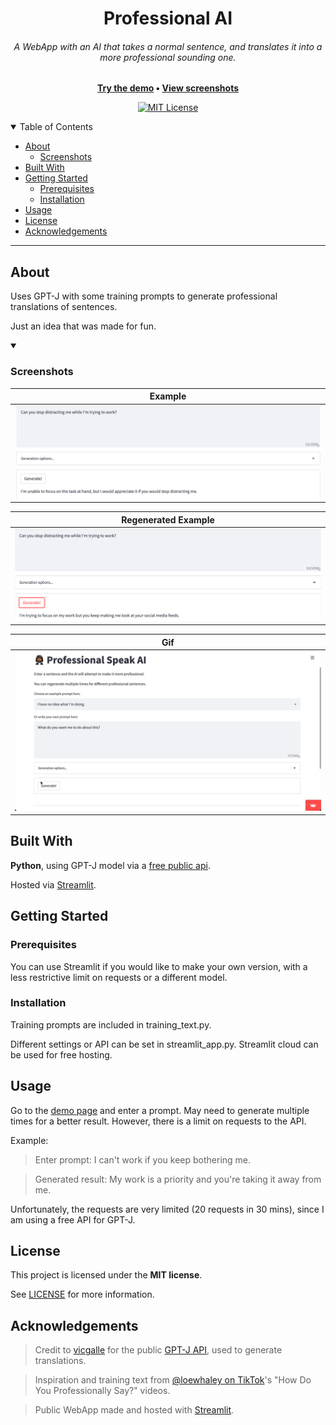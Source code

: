 <div align="center">
  <h1>Professional AI</h1>
  <h6>A WebApp with an AI that takes a normal sentence, and translates it into a more professional sounding one.</h6>
  <strong><a href="https://share.streamlit.io/clukes/ProfessionalAI">Try the demo</a> • <a href="#about">View screenshots</a></strong>
</div>

<div align="center">
  
[![MIT License](https://img.shields.io/github/license/clukes/ProfessionalAI?style=plastic)](https://github.com/clukes/ProfessionalAI/blob/master/LICENSE)
  
</div>

<details open="open">
<summary>Table of Contents</summary>

- [About](#about)
  - [Screenshots](#screenshots)
- [Built With](#built-with)
- [Getting Started](#getting-started)
  - [Prerequisites](#prerequisites)
  - [Installation](#installation)
- [Usage](#usage)
- [License](#license)
- [Acknowledgements](#acknowledgements)

</details>

---

## About
Uses GPT-J with some training prompts to generate professional translations of sentences.

Just an idea that was made for fun.
<details open="open">
  <summary><h3>Screenshots</h3></summary>
  
Example | 
--- |
  <img src="docs/images/screenshot1.png" title="Demo" width="100%"> | 
  
Regenerated Example | 
--- |
  <img src="docs/images/screenshot2.png" title="Demo" width="100%"> | 
  
Gif | 
--- |
  <img src="docs/images/screenshot.gif" title="Gif" width="100%"> |

  
</details>

## Built With
**Python**, using GPT-J model via a [free public api](https://github.com/vicgalle/gpt-j-api).

Hosted via [Streamlit](https://streamlit.io/).

## Getting Started

### Prerequisites
You can use Streamlit if you would like to make your own version, with a less restrictive limit on requests or a different model.

### Installation
Training prompts are included in training_text.py.

Different settings or API can be set in streamlit_app.py. Streamlit cloud can be used for free hosting.
## Usage
Go to the [demo page](https://share.streamlit.io/clukes/ProfessionalAI) and enter a prompt. May need to generate multiple times for a better result. However, there is a limit on requests to the API.

Example:

> Enter prompt: I can't work if you keep bothering me.

> Generated result: My work is a priority and you're taking it away from me. 


Unfortunately, the requests are very limited (20 requests in 30 mins), since I am using a free API for GPT-J.

## License

This project is licensed under the **MIT license**.

See [LICENSE](LICENSE) for more information.

## Acknowledgements

> Credit to [vicgalle](https://github.com/vicgalle) for the public [GPT-J API](https://github.com/vicgalle/gpt-j-api), used to generate translations.

> Inspiration and training text from [@loewhaley on TikTok](https://www.tiktok.com/@loewhaley)'s "How Do You Professionally Say?" videos.

> Public WebApp made and hosted with [Streamlit](https://streamlit.io/).

